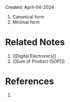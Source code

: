 Created: April-04-2024

1. Canonical form
2. Minimal form
# Related Notes

1. [[Digital Electronics]]
2. [[Sum of Product (SOP)]]
# References

1. 